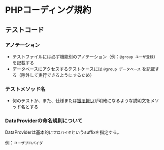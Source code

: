 # PHPコーディング規約

## テストコード

### アノテーション

* テストファイルには必ず機能別のアノテーション（例：`@group ユーザ登録`）を記載する
* データベースにアクセスするテストケースには `@group データベース` を記載する（除外して実行できるようにするため）

### テストメソッド名

* 何のテストか、また、仕様または[振る舞い](https://techblog.yahoo.co.jp/advent-calendar-2018/ios/
)が明確になるような説明文をメソッド名とする

### DataProviderの命名規則について

DataProviderは基本的に`プロバイダ`というsuffixを指定する。

例：`ユーザプロバイダ`
